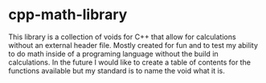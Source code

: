 # cpp-math-library

This library is a collection of voids for C++ that allow for calculations without an external header file.
Mostly created for fun and to test my ability to do math inside of a programing language without the build in calculations.
In the future I would like to create a table of contents for the functions available but my standard is to name the void what it is. 
